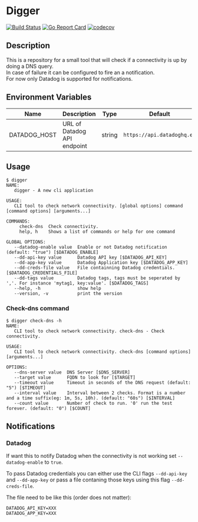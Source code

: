 # Digger

[![Build Status](https://drone.eu-west-1.edtech.sre.ef-cloud.io/api/badges/efcloud/sre-docker-digger/status.svg)](https://drone.eu-west-1.edtech.sre.ef-cloud.io/efcloud/sre-docker-digger) [![Go Report Card](https://goreportcard.com/badge/github.com/refcloud/sre-docker-digger)](https://goreportcard.com/report/efcloud/sre-docker-digger/dogsitter)
[![codecov](https://codecov.io/gh/efcloud/sre-docker-digger/branch/master/graph/badge.svg)](https://codecov.io/gh/efcloud/sre-docker-digger)



## Description
This is a repository for a small tool that will check if a connectivity is up by doing a DNS query.  
In case of failure it can be configured to fire an a notification.  
For now only Datadog is supported for notifications.

## Environment Variables

| Name | Description | Type | Default | Required |
|------|-------------|:----:|:-----:|:-----:|
| DATADOG_HOST | URL of Datadog API endpoint | string | `https://api.datadoghq.eu` | no |

## Usage
```
$ digger
NAME:
   digger - A new cli application

USAGE:
   CLI tool to check network connectivity. [global options] command [command options] [arguments...]

COMMANDS:
     check-dns  Check connectivity.
     help, h    Shows a list of commands or help for one command

GLOBAL OPTIONS:
   --datadog-enable value  Enable or not Datadog notification (default: "true") [$DATADOG_ENABLE]
   --dd-api-key value      Datadog API key [$DATADOG_API_KEY]
   --dd-app-key value      Datadog Application key [$DATADOG_APP_KEY]
   --dd-creds-file value   File containning Datadog credentials. [$DATADOG_CREDENTIALS_FILE]
   --dd-tags value         Datadog tags, tags must be seperated by ','. For instance 'mytag1, key:value'. [$DATADOG_TAGS]
   --help, -h              show help
   --version, -v           print the version
```

### Check-dns command
```
$ digger check-dns -h
NAME:
   CLI tool to check network connectivity. check-dns - Check connectivity.

USAGE:
   CLI tool to check network connectivity. check-dns [command options] [arguments...]

OPTIONS:
   --dns-server value  DNS Server [$DNS_SERVER]
   --target value      FQDN to look for [$TARGET]
   --timeout value     Timeout in seconds of the DNS request (default: "5") [$TIMEOUT]
   --interval value    Interval between 2 checks. Format is a number and a time suffix(eg: 1m, 5s, 10h). (default: "60s") [$INTERVAL]
   --count value       Number of check to run. '0' run the test forever. (default: "0") [$COUNT]
```

## Notifications

### Datadog
If want this to notify Datadog when the connectivity is not working set `--datadog-enable` to `true`.  

To pass Datadog credentials you can either use the CLI flags `--dd-api-key` and `--dd-app-key` or pass a file contaning those keys using this flag `--dd-creds-file`.

The file need to be like this (order does not matter):
```
DATADOG_API_KEY=XXX
DATADOG_APP_KEY=XXX
```

